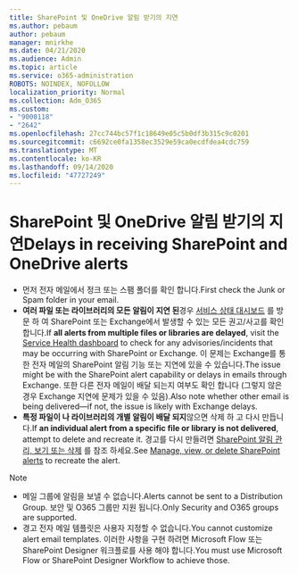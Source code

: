 ```yaml
---
title: SharePoint 및 OneDrive 알림 받기의 지연
ms.author: pebaum
author: pebaum
manager: mnirkhe
ms.date: 04/21/2020
ms.audience: Admin
ms.topic: article
ms.service: o365-administration
ROBOTS: NOINDEX, NOFOLLOW
localization_priority: Normal
ms.collection: Adm_O365
ms.custom:
- "9000118"
- "2642"
ms.openlocfilehash: 27cc744bc57f1c18649e05c5b0df3b315c9c0201
ms.sourcegitcommit: c6692ce0fa1358ec3529e59ca0ecdfdea4cdc759
ms.translationtype: MT
ms.contentlocale: ko-KR
ms.lasthandoff: 09/14/2020
ms.locfileid: "47727249"
---
```

# <a name="delays-in-receiving-sharepoint-and-onedrive-alerts"></a><span data-ttu-id="3b181-102">SharePoint 및 OneDrive 알림 받기의 지연</span><span class="sxs-lookup"><span data-stu-id="3b181-102">Delays in receiving SharePoint and OneDrive alerts</span></span>

- <span data-ttu-id="3b181-103">먼저 전자 메일에서 정크 또는 스팸 폴더를 확인 합니다.</span><span class="sxs-lookup"><span data-stu-id="3b181-103">First check the Junk or Spam folder in your email.</span></span>
- <span data-ttu-id="3b181-104">**여러 파일 또는 라이브러리의 모든 알림이 지연 된**경우 [서비스 상태 대시보드](https://portal.office.com/adminportal/home?ref=/servicehealth) 를 방문 하 여 SharePoint 또는 Exchange에서 발생할 수 있는 모든 권고/사고를 확인 합니다.</span><span class="sxs-lookup"><span data-stu-id="3b181-104">If **all alerts from multiple files or libraries are delayed**, visit the [Service Health dashboard](https://portal.office.com/adminportal/home?ref=/servicehealth) to check for any advisories/incidents that may be occurring with SharePoint or Exchange.</span></span> <span data-ttu-id="3b181-105">이 문제는 Exchange를 통한 전자 메일의 SharePoint 알림 기능 또는 지연에 있을 수 있습니다.</span><span class="sxs-lookup"><span data-stu-id="3b181-105">The issue might be with the SharePoint alert capability or delays in emails through Exchange.</span></span> <span data-ttu-id="3b181-106">또한 다른 전자 메일이 배달 되는지 여부도 확인 합니다 (그렇지 않은 경우 Exchange 지연에 문제가 있을 수 있음).</span><span class="sxs-lookup"><span data-stu-id="3b181-106">Also note whether other email is being delivered—if not, the issue is likely with Exchange delays.</span></span>
- <span data-ttu-id="3b181-107">**특정 파일이 나 라이브러리의 개별 알림이 배달 되지**않으면 삭제 하 고 다시 만듭니다.</span><span class="sxs-lookup"><span data-stu-id="3b181-107">If **an individual alert from a specific file or library is not delivered**, attempt to delete and recreate it.</span></span> <span data-ttu-id="3b181-108">경고를 다시 만들려면 [SharePoint 알림 관리, 보기 또는 삭제](https://support.microsoft.com/office/99dfb19c-9a90-4a8c-aba1-aa8c8afb0de2) 를 참조 하세요.</span><span class="sxs-lookup"><span data-stu-id="3b181-108">See [Manage, view, or delete SharePoint alerts](https://support.microsoft.com/office/99dfb19c-9a90-4a8c-aba1-aa8c8afb0de2) to recreate the alert.</span></span>

> [!NOTE]
> - <span data-ttu-id="3b181-109">메일 그룹에 알림을 보낼 수 없습니다.</span><span class="sxs-lookup"><span data-stu-id="3b181-109">Alerts cannot be sent to a Distribution Group.</span></span> <span data-ttu-id="3b181-110">보안 및 O365 그룹만 지원 됩니다.</span><span class="sxs-lookup"><span data-stu-id="3b181-110">Only Security and O365 groups are supported.</span></span>
> - <span data-ttu-id="3b181-111">경고 전자 메일 템플릿은 사용자 지정할 수 없습니다.</span><span class="sxs-lookup"><span data-stu-id="3b181-111">You cannot customize alert email templates.</span></span> <span data-ttu-id="3b181-112">이러한 사항을 구현 하려면 Microsoft Flow 또는 SharePoint Designer 워크플로를 사용 해야 합니다.</span><span class="sxs-lookup"><span data-stu-id="3b181-112">You must use Microsoft Flow or SharePoint Designer Workflow to achieve those.</span></span>
